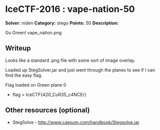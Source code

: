 # IceCTF-2016 : vape-nation-50

**Solver:** niden
**Category:** stego
**Points:** 50
**Description:**

Go Green! vape_nation.png

## Writeup

Looks like a standard .png file with some sort of image overlay.

Loaded up StegSolver.jar and just went through the planes to see if I can find the easy flag.

Flag loaded on Green plane 0

* flag = IceCTF{420_CuR35_c4NCEr}

## Other resources (optional)

* StegSolve - http://www.caesum.com/handbook/Stegsolve.jar


